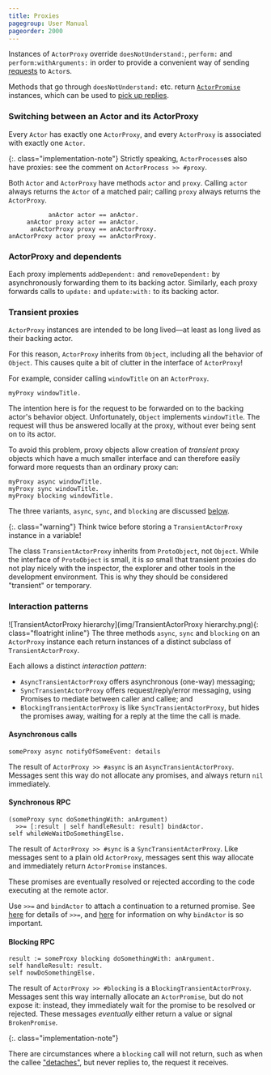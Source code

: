 ```yaml
---
title: Proxies
pagegroup: User Manual
pageorder: 2000
---
```


Instances of `ActorProxy` override `doesNotUnderstand:`, `perform:`
and `perform:withArguments:` in order to provide a convenient way of
sending [requests](requests.html) to `Actor`s.

Methods that go through `doesNotUnderstand:` etc. return
[`ActorPromise`](promises.html) instances, which can be used to
[pick up replies](promises.html#promises-from-interactions-with-actors).

### Switching between an Actor and its ActorProxy

Every `Actor` has exactly one `ActorProxy`, and every `ActorProxy` is
associated with exactly one `Actor`.

{:. class="implementation-note"}
Strictly speaking, `ActorProcess`es also have proxies: see the comment
on `ActorProcess >> #proxy`.

Both `Actor` and `ActorProxy` have methods `actor` and `proxy`.
Calling `actor` always returns the `Actor` of a matched pair; calling
`proxy` always returns the `ActorProxy`.

```smalltalk
           anActor actor == anActor.
     anActor proxy actor == anActor.
      anActorProxy proxy == anActorProxy.
anActorProxy actor proxy == anActorProxy.
```

### ActorProxy and dependents

Each proxy implements `addDependent:` and `removeDependent:` by
asynchronously forwarding them to its backing actor. Similarly, each
proxy forwards calls to `update:` and `update:with:` to its backing
actor.

### Transient proxies

`ActorProxy` instances are intended to be long lived—at least as long
lived as their backing actor.

For this reason, `ActorProxy` inherits from `Object`, including all
the behavior of `Object`. This causes quite a bit of clutter in the
interface of `ActorProxy`!

For example, consider calling `windowTitle` on an `ActorProxy`.

```smalltalk
myProxy windowTitle.
```

The intention here is for the request to be forwarded on to the
backing actor's behavior object. Unfortunately, `Object` implements
`windowTitle`. The request will thus be answered locally at the proxy,
without ever being sent on to its actor.

To avoid this problem, proxy objects allow creation of *transient*
proxy objects which have a much smaller interface and can therefore
easily forward more requests than an ordinary proxy can:

```smalltalk
myProxy async windowTitle.
myProxy sync windowTitle.
myProxy blocking windowTitle.
```

The three variants, `async`, `sync`, and `blocking` are discussed
[below](#interaction-patterns).

{:. class="warning"}
Think twice before storing a `TransientActorProxy` instance in a
variable!

The class `TransientActorProxy` inherits from `ProtoObject`, not
`Object`. While the interface of `ProtoObject` is small, it is *so*
small that transient proxies do not play nicely with the inspector,
the explorer and other tools in the development environment. This is
why they should be considered "transient" or temporary.

### Interaction patterns

![TransientActorProxy hierarchy](img/TransientActorProxy hierarchy.png){:
class="floatright inline"} The three methods `async`, `sync` and
`blocking` on an `ActorProxy` instance each return instances of a
distinct subclass of `TransientActorProxy`.

Each allows a distinct *interaction pattern*:

 - `AsyncTransientActorProxy` offers asynchronous (one-way) messaging;
 - `SyncTransientActorProxy` offers request/reply/error messaging,
   using Promises to mediate between caller and callee; and
 - `BlockingTransientActorProxy` is like `SyncTransientActorProxy`,
   but hides the promises away, waiting for a reply at the time the
   call is made.

#### Asynchronous calls

```smalltalk
someProxy async notifyOfSomeEvent: details
```

The result of `ActorProxy >> #async` is an `AsyncTransientActorProxy`.
Messages sent this way do not allocate any promises, and always return
`nil` immediately.

#### Synchronous RPC

```smalltalk
(someProxy sync doSomethingWith: anArgument)
  >>= [:result | self handleResult: result] bindActor.
self whileWeWaitDoSomethingElse.
```

The result of `ActorProxy >> #sync` is a `SyncTransientActorProxy`.
Like messages sent to a plain old `ActorProxy`, messages sent this way
allocate and immediately return `ActorPromise` instances.

These promises are eventually resolved or rejected according to the
code executing at the remote actor.

Use `>>=` and `bindActor` to attach a continuation to a returned
promise. See [here](promises.html#adding-a-continuation-to-a-promise)
for details of `>>=`, and
[here](promises.html#where-and-when-to-handlers-run) for information
on why `bindActor` is so important.

#### Blocking RPC

```smalltalk
result := someProxy blocking doSomethingWith: anArgument.
self handleResult: result.
self nowDoSomethingElse.
```

The result of `ActorProxy >> #blocking` is a
`BlockingTransientActorProxy`. Messages sent this way internally
allocate an `ActorPromise`, but do not expose it: instead, they
immediately wait for the promise to be resolved or rejected. These
messages *eventually* either return a value or signal `BrokenPromise`.

{:. class="implementation-note"}

There are circumstances where a `blocking` call will not return, such
as when the callee ["detaches"](behaviors.html#suspending-the-caller),
but never replies to, the request it receives.
